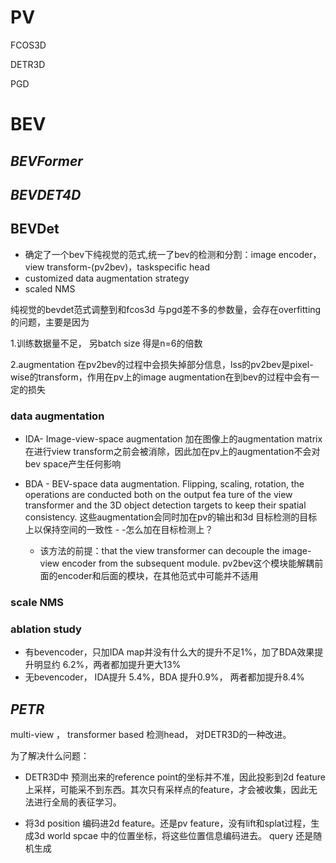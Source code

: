# PV

FCOS3D

DETR3D

PGD

# BEV
## *BEVFormer*
## *BEVDET4D*
## BEVDet

- 确定了一个bev下纯视觉的范式,统一了bev的检测和分割：image encoder， view transform-(pv2bev)，taskspecific head
- customized data augmentation strategy
- scaled NMS

纯视觉的bevdet范式调整到和fcos3d 与pgd差不多的参数量，会存在overfitting的问题，主要是因为

1.训练数据量不足， 另batch size 得是n=6的倍数

2.augmentation 在pv2bev的过程中会损失掉部分信息，lss的pv2bev是pixel-wise的transform，作用在pv上的image augmentation在到bev的过程中会有一定的损失

### data augmentation

- IDA- Image-view-space augmentation 加在图像上的augmentation matrix 在进行view transform之前会被消除，因此加在pv上的augmentation不会对bev space产生任何影响

- BDA - BEV-space data augmentation. Flipping, scaling, rotation, the operations are conducted both on the output fea ture of the view transformer and the 3D object detection targets to keep their spatial consistency.  这些augmentation会同时加在pv的输出和3d 目标检测的目标上以保持空间的一致性 - -怎么加在目标检测上？

  - 该方法的前提：that the view transformer can decouple the image- view encoder from the subsequent module. pv2bev这个模块能解耦前面的encoder和后面的模块，在其他范式中可能并不适用

###  scale NMS

###  ablation study 

-  有bevencoder，只加IDA map并没有什么大的提升不足1%，加了BDA效果提升明显约 6.2%，两者都加提升更大13%
- 无bevencoder， IDA提升 5.4%，BDA 提升0.9%， 两者都加提升8.4%

## *PETR*

multi-view ， transformer based 检测head， 对DETR3D的一种改进。

为了解决什么问题：

- DETR3D中 预测出来的reference point的坐标并不准，因此投影到2d feature上采样，可能采不到东西。其次只有采样点的feature，才会被收集，因此无法进行全局的表征学习。

- 将3d position 编码进2d feature。还是pv feature，没有lift和splat过程，生成3d world spcae 中的位置坐标，将这些位置信息编码进去。 query 还是随机生成

  









